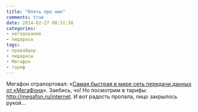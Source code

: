 ```yaml
---
title: "Опять про них"
comments: true
date: 2014-02-27 08:51:58
categories:
- негодование
- пидарасы
tags:
- провайдер
- пидарасы
- Мегафон
- тариф
---
```

Мегафон отрапортовал: «<a href="http://habrahabr.ru/company/megafon/blog/213991">Самая быстрая в мире сеть передачи данных от «МегаФона</a>». Заебись, чо! Но посмотрим в тарифы: <a href="http://megafon.ru/internet">http://megafon.ru/internet</a>. И вот радость пропала, лицо закрылось рукой...